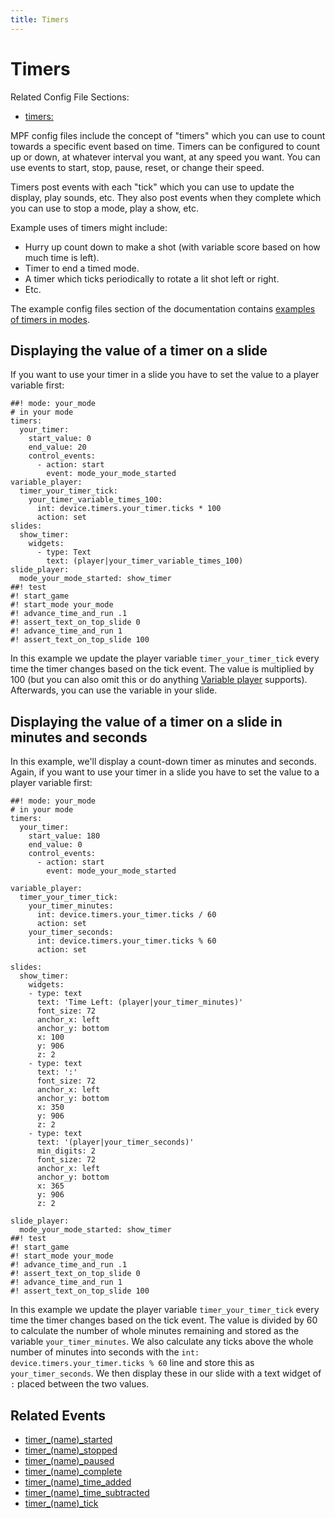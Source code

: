 ```yaml
---
title: Timers
---
```


# Timers


Related Config File Sections:

* [timers:](../config/timers.md)

MPF config files include the concept of "timers" which you can use to
count towards a specific event based on time. Timers can be configured
to count up or down, at whatever interval you want, at any speed you
want. You can use events to start, stop, pause, reset, or change their
speed.

Timers post events with each "tick" which you can use to update the
display, play sounds, etc. They also post events when they complete
which you can use to stop a mode, play a show, etc.

Example uses of timers might include:

* Hurry up count down to make a shot (with variable score based on how
    much time is left).
* Timer to end a timed mode.
* A timer which ticks periodically to rotate a lit shot left or right.
* Etc.

The example config files section of the documentation contains
[examples of timers in modes](../examples/index.md).

## Displaying the value of a timer on a slide

If you want to use your timer in a slide you have to set the value to a
player variable first:

``` mpf-mc-config
##! mode: your_mode
# in your mode
timers:
  your_timer:
    start_value: 0
    end_value: 20
    control_events:
      - action: start
        event: mode_your_mode_started
variable_player:
  timer_your_timer_tick:
    your_timer_variable_times_100:
      int: device.timers.your_timer.ticks * 100
      action: set
slides:
  show_timer:
    widgets:
      - type: Text
        text: (player|your_timer_variable_times_100)
slide_player:
  mode_your_mode_started: show_timer
##! test
#! start_game
#! start_mode your_mode
#! advance_time_and_run .1
#! assert_text_on_top_slide 0
#! advance_time_and_run 1
#! assert_text_on_top_slide 100
```

In this example we update the player variable `timer_your_timer_tick`
every time the timer changes based on the tick event. The value is
multiplied by 100 (but you can also omit this or do anything
[Variable player](../config_players/variable_player.md)
supports). Afterwards, you can use the variable in your slide.

## Displaying the value of a timer on a slide in minutes and seconds

In this example, we'll display a count-down timer as minutes and seconds. Again, if you want to use your timer in a slide you have to set the value to a
player variable first:

``` mpf-mc-config
##! mode: your_mode
# in your mode
timers:
  your_timer:
    start_value: 180
    end_value: 0
    control_events:
      - action: start
        event: mode_your_mode_started

variable_player:
  timer_your_timer_tick:
    your_timer_minutes:
      int: device.timers.your_timer.ticks / 60
      action: set
    your_timer_seconds:
      int: device.timers.your_timer.ticks % 60
      action: set

slides:
  show_timer:
    widgets:
    - type: text
      text: 'Time Left: (player|your_timer_minutes)'
      font_size: 72
      anchor_x: left
      anchor_y: bottom
      x: 100
      y: 906
      z: 2
    - type: text
      text: ':'
      font_size: 72
      anchor_x: left
      anchor_y: bottom
      x: 350
      y: 906
      z: 2
    - type: text
      text: '(player|your_timer_seconds)'
      min_digits: 2
      font_size: 72
      anchor_x: left
      anchor_y: bottom
      x: 365
      y: 906
      z: 2

slide_player:
  mode_your_mode_started: show_timer
##! test
#! start_game
#! start_mode your_mode
#! advance_time_and_run .1
#! assert_text_on_top_slide 0
#! advance_time_and_run 1
#! assert_text_on_top_slide 100
```

In this example we update the player variable `timer_your_timer_tick` every time the timer changes based on the tick event. The value is divided by 60 to calculate the number of whole minutes remaining and stored as the variable `your_timer_minutes`. We also calculate any ticks above the whole number of minutes into seconds with the `int: device.timers.your_timer.ticks % 60` line and store this as `your_timer_seconds`. We then display these in our slide with a text widget of `:` placed between the two values.

## Related Events

* [timer_(name)_started](../events/timer_timer_started.md)
* [timer_(name)_stopped](../events/timer_timer_stopped.md)
* [timer_(name)_paused](../events/timer_timer_paused.md)
* [timer_(name)_complete](../events/timer_timer_complete.md)
* [timer_(name)_time_added](../events/timer_timer_time_added.md)
* [timer_(name)_time_subtracted](../events/timer_timer_time_subtracted.md)
* [timer_(name)_tick](../events/timer_timer_tick.md)
